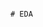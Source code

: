                                                                                                                                   # EDA 
